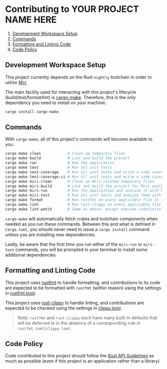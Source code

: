 # Contributing to YOUR PROJECT NAME HERE

1. [Development Workspace Setup](#development-workspace-setup)
2. [Commands](#commands)
3. [Formatting and Linting Code](#formatting-and-linting-code)
4. [Code Policy](#code-policy)

## Development Workspace Setup

This project currently depends on the Rust `nightly` toolchain in order to utilize
[Miri](https://github.com/rust-lang/miri).

The main facility used for interacting with this project's lifecycle (build/test/format/lint) is
[cargo-make](https://sagiegurari.github.io/cargo-make). Therefore, this is the only dependency you
need to install on your machine:

```bash
cargo install cargo-make
```

## Commands

With `cargo-make`, all of this project's commands will become available to you:

```bash
cargo make clean            # Clean up temporary files
cargo make build            # Lint and build the project
cargo make run              # Run the application
cargo make test             # Run all unit tests
cargo make test-coverage    # Run all unit tests and write a code coverage report to STDOUT
cargo make test-coverage-ci # Run all unit tests and write a code coverage report to a text file in LCOV format
cargo make miri-clean       # Clean up Miri-related temporary files
cargo make miri-build       # Lint and build the project for Miri analysis
cargo make miri-run         # Run the application and analyze it with Miri
cargo make miri-test        # Run all unit tests and analyze them with Miri
cargo make format           # Run rustfmt on every applicable file in the project
cargo make lint             # Run rust-clippy on every applicable file in the project
cargo make lint-watch       # Same as above, except execute indefinitely as a watcher (re-lint whenever files change)
```

`cargo-make` will automatically fetch crates and toolchain components when needed as you run these
commands. Between this and what is defined in `Cargo.toml`, you should never need to issue a
`cargo install` command unless you are installing new dependencies.

Lastly, be aware that the first time you run either of the `miri-run` or `miri-test` commands, you
will be prompted in your terminal to install some additional dependencies.

## Formatting and Linting Code

This project uses [rustfmt](https://github.com/rust-lang/rustfmt) to handle formatting, and
contributions to its code are expected to be formatted with `rustfmt` (within reason) using the
settings in [rustfmt.toml](rustfmt.toml).

This project uses [rust-clippy](https://github.com/rust-lang/rust-clippy) to handle linting, and
contributions are expected to be checked using the settings in [clippy.toml](clippy.toml).

>Note: `rustfmt` and `rust-clippy` each have many built-in defaults that will be deferred to in the
>absence of a corresponding rule in `rustfmt.toml`/`clippy.toml`.

## Code Policy

Code contributed to this project should follow the
[Rust API Guidelines](https://rust-lang.github.io/api-guidelines/checklist.html) as much as
possible (even if this project is an application rather than a library).
